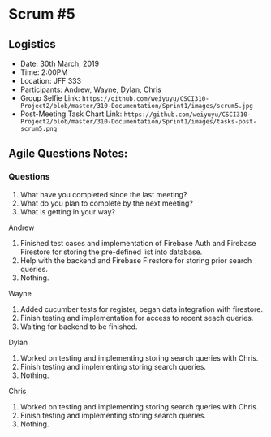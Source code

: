 # Scrum #5

## Logistics
- Date: 30th March, 2019
- Time: 2:00PM
- Location: JFF 333
- Participants: Andrew, Wayne, Dylan, Chris
- Group Selfie Link: `https://github.com/weiyuyu/CSCI310-Project2/blob/master/310-Documentation/Sprint1/images/scrum5.jpg`
- Post-Meeting Task Chart Link: `https://github.com/weiyuyu/CSCI310-Project2/blob/master/310-Documentation/Sprint1/images/tasks-post-scrum5.png`

## Agile Questions Notes:

### Questions
1. What have you completed since the last meeting?
2. What do you plan to complete by the next meeting?
3. What is getting in your way?

 
Andrew
1. Finished test cases and implementation of Firebase Auth and Firebase Firestore for storing the pre-defined list into database.
2. Help with the backend and Firebase Firestore for storing prior search queries.
3. Nothing.

Wayne
1. Added cucumber tests for register, began data integration with firestore.
2. Finish testing and implementation for access to recent seach queries.
3. Waiting for backend to be finished.

Dylan
1. Worked on testing and implementing storing search queries with Chris.
2. Finish testing and implementing storing search queries.
3. Nothing.

Chris
1. Worked on testing and implementing storing search queries with Chris.
2. Finish testing and implementing storing search queries.
3. Nothing.
